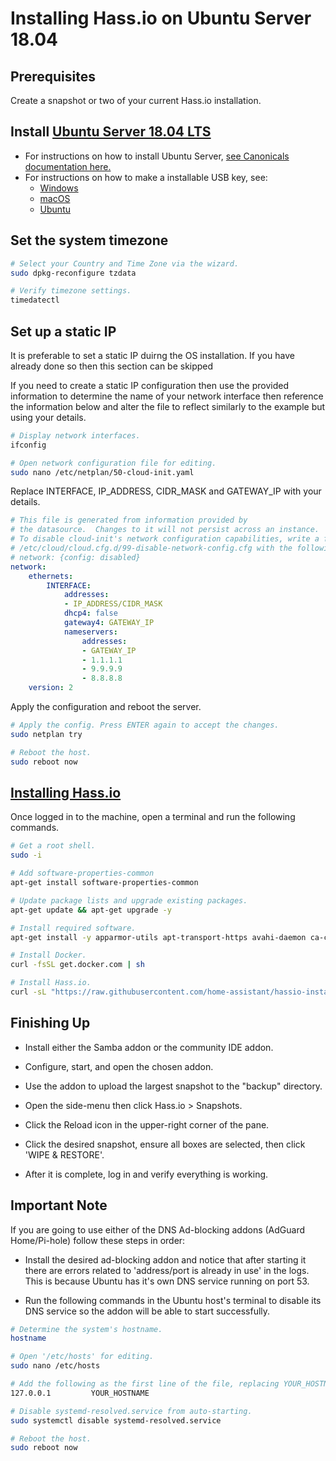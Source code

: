 # Installing Hass.io on Ubuntu Server 18.04

## Prerequisites

Create a snapshot or two of your current Hass.io installation.

## Install [Ubuntu Server 18.04 LTS](https://www.ubuntu.com/download/server)

* For instructions on how to install Ubuntu Server, [see Canonicals documentation here.](https://tutorials.ubuntu.com/tutorial/tutorial-install-ubuntu-server#0)
* For instructions on how to make a installable USB key, see:
  * [Windows](https://tutorials.ubuntu.com/tutorial/tutorial-create-a-usb-stick-on-windows#0)
  * [macOS](https://tutorials.ubuntu.com/tutorial/tutorial-create-a-usb-stick-on-macos#0)
  * [Ubuntu](https://tutorials.ubuntu.com/tutorial/tutorial-create-a-usb-stick-on-ubuntu#0)

## Set the system timezone

```bash
# Select your Country and Time Zone via the wizard.
sudo dpkg-reconfigure tzdata

# Verify timezone settings.
timedatectl

```

## Set up a static IP

It is preferable to set a static IP duirng the OS installation. If you have already done so then this section can be skipped

If you need to create a static IP configuration then use the provided information to determine the name of your network interface then reference the information below and alter the file to reflect similarly to the example but using your details.

```bash
# Display network interfaces.
ifconfig

# Open network configuration file for editing.
sudo nano /etc/netplan/50-cloud-init.yaml

```

Replace INTERFACE, IP_ADDRESS, CIDR_MASK and GATEWAY_IP with your details.

```yaml
# This file is generated from information provided by
# the datasource.  Changes to it will not persist across an instance.
# To disable cloud-init's network configuration capabilities, write a file
# /etc/cloud/cloud.cfg.d/99-disable-network-config.cfg with the following:
# network: {config: disabled}
network:
    ethernets:
        INTERFACE:
            addresses:
            - IP_ADDRESS/CIDR_MASK
            dhcp4: false
            gateway4: GATEWAY_IP
            nameservers:
                addresses:
                - GATEWAY_IP
                - 1.1.1.1
                - 9.9.9.9
                - 8.8.8.8
    version: 2

```

Apply the configuration and reboot the server.

```bash
# Apply the config. Press ENTER again to accept the changes.
sudo netplan try

# Reboot the host.
sudo reboot now
```

## [Installing Hass.io](https://www.home-assistant.io/hassio/installation/#alternative-install-on-generic-linux-server)

Once logged in to the machine, open a terminal and run the following commands.

```bash
# Get a root shell.
sudo -i

# Add software-properties-common
apt-get install software-properties-common

# Update package lists and upgrade existing packages.
apt-get update && apt-get upgrade -y

# Install required software.
apt-get install -y apparmor-utils apt-transport-https avahi-daemon ca-certificates curl dbus jq network-manager socat

# Install Docker.
curl -fsSL get.docker.com | sh

# Install Hass.io.
curl -sL "https://raw.githubusercontent.com/home-assistant/hassio-installer/master/hassio_install.sh" | bash -s
```

## Finishing Up

* Install either the Samba addon or the community IDE addon.

* Configure, start, and open the chosen addon.

* Use the addon to upload the largest snapshot to the "backup" directory.

* Open the side-menu then click Hass.io > Snapshots.

* Click the Reload icon in the upper-right corner of the pane.

* Click the desired snapshot, ensure all boxes are selected, then click 'WIPE & RESTORE'.

* After it is complete, log in and verify everything is working.

## Important Note

If you are going to use either of the DNS Ad-blocking addons (AdGuard Home/Pi-hole) follow these steps in order:

* Install the desired ad-blocking addon and notice that after starting it there are errors related to 'address/port is already in use' in the logs. This is because Ubuntu has it's own DNS service running on port 53.

* Run the following commands in the Ubuntu host's terminal to disable its DNS service so the addon will be able to start successfully.

```bash
# Determine the system's hostname.
hostname

# Open '/etc/hosts' for editing.
sudo nano /etc/hosts

# Add the following as the first line of the file, replacing YOUR_HOSTNAME with your system's hostname.
127.0.0.1         YOUR_HOSTNAME

# Disable systemd-resolved.service from auto-starting.
sudo systemctl disable systemd-resolved.service

# Reboot the host.
sudo reboot now
```
